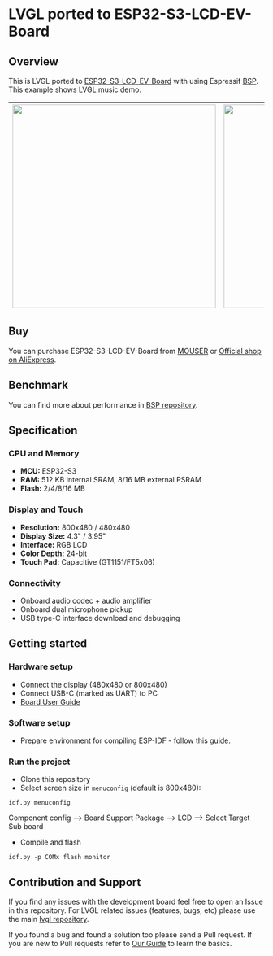 # LVGL ported to ESP32-S3-LCD-EV-Board

## Overview

This is LVGL ported to [ESP32-S3-LCD-EV-Board](https://github.com/espressif/esp-bsp/tree/master/bsp/esp32_s3_lcd_ev_board) with using Espressif [BSP](https://github.com/espressif/esp-bsp). This example shows LVGL music demo.

| <div align=center><img src="https://docs.espressif.com/projects/esp-dev-kits/zh_CN/latest/_images/ESP32-S3-LCD-EV-Board_800x480.png" width=400/></div> | <div align=center><img src="https://docs.espressif.com/projects/esp-dev-kits/zh_CN/latest/_images/ESP32-S3-LCD-EV-Board_480x480.png" width=400/></div> |
| :----: | :----: |

## Buy

You can purchase ESP32-S3-LCD-EV-Board from [MOUSER](https://mou.sr/4aFdj07) or [Official shop on AliExpress](https://www.aliexpress.com/item/1005005720726421.html).

## Benchmark

You can find more about performance in [BSP repository](https://github.com/espressif/esp-bsp/blob/master/components/esp_lvgl_port/docs/performance.md).

## Specification

### CPU and Memory
- **MCU:** ESP32-S3
- **RAM:** 512 KB internal SRAM,  8/16 MB external PSRAM
- **Flash:** 2/4/8/16 MB

### Display and Touch
- **Resolution:** 800x480 / 480x480
- **Display Size:** 4.3" / 3.95"
- **Interface:** RGB LCD
- **Color Depth:** 24-bit
- **Touch Pad:** Capacitive (GT1151/FT5x06)

### Connectivity
- Onboard audio codec + audio amplifier
- Onboard dual microphone pickup
- USB type-C interface download and debugging

## Getting started

### Hardware setup
- Connect the display (480x480 or 800x480)
- Connect USB-C (marked as UART) to PC
- [Board User Guide](https://docs.espressif.com/projects/esp-dev-kits/en/latest/esp32s3/esp32-s3-lcd-ev-board/user_guide.html)

### Software setup
- Prepare environment for compiling ESP-IDF - follow this [guide](https://docs.espressif.com/projects/esp-idf/en/latest/esp32/get-started/index.html).

### Run the project
- Clone this repository
- Select screen size in `menuconfig` (default is 800x480):
```
idf.py menuconfig
```
Component config --> Board Support Package --> LCD --> Select Target Sub board

- Compile and flash
```
idf.py -p COMx flash monitor
```

## Contribution and Support

If you find any issues with the development board feel free to open an Issue in this repository. For LVGL related issues (features, bugs, etc) please use the main [lvgl repository](https://github.com/lvgl/lvgl).

If you found a bug and found a solution too please send a Pull request. If you are new to Pull requests refer to [Our Guide](https://docs.lvgl.io/master/CONTRIBUTING.html#pull-request) to learn the basics.

